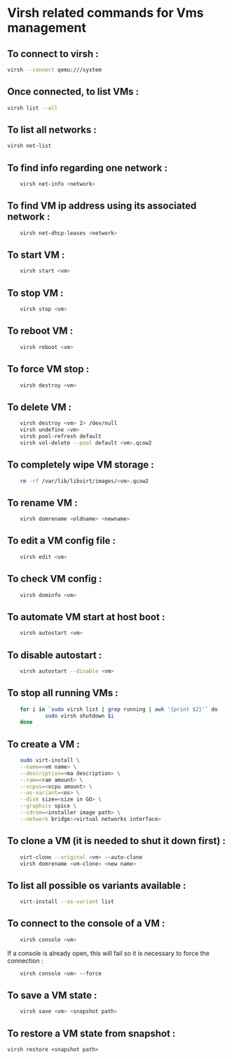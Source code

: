 # Virsh related commands for Vms management
## To connect to virsh :
```bash	
virsh --connect qemu:///system 
```

## Once connected, to list VMs : 
```bash	
virsh list --all
 ```

## To list all networks : 
```bash	
virsh net-list
 ```

## To find info regarding one network : 
```bash	
	virsh net-info <network>
 ```

## To find VM ip address using its associated network :
```bash	
	virsh net-dhcp-leases <network>
 ```

## To start VM : 
```bash	
	virsh start <vm>
 ```

## To stop VM : 
```bash	
	virsh stop <vm>
 ```

## To reboot VM : 
```bash	
	virsh reboot <vm>
 ```

## To force VM stop : 
```bash	
	virsh destroy <vm>
 ```

## To delete VM : 
```bash	
	virsh destroy <vm> 2> /dev/null	
	virsh undefine <vm>
	virsh pool-refresh default
	virsh vol-delete --pool default <vm>.qcow2
 ```

## To completely wipe VM storage : 
```bash	
	rm -rf /var/lib/libvirt/images/<vm>.qcow2
 ```

## To rename VM : 
```bash	
	virsh domrename <oldname> <newname>
 ```

## To edit a VM config file : 
```bash	
	virsh edit <vm>
 ```

## To check VM config : 
```bash	
	virsh dominfo <vm>
 ```

## To automate VM start at host boot : 
```bash	
	virsh autostart <vm>
 ```

## To disable autostart : 
```bash	
	virsh autostart --disable <vm> 
 ```

## To stop all running VMs : 
```bash	
	for i in `sudo virsh list | grep running | awk '{print $2}'` do
	    	sudo virsh shutdown $i
	done
 ```

## To create a VM : 
```bash	
	sudo virt-install \
	--name=<vm name> \
	--description=<ma description> \
	--ram=<ram amount> \
	--vcpus=<vcpu amount> \
	--os-variant=<os> \
	--disk size=<size in GO> \
	--graphics spice \
	--cdrom=<installer image path> \
	--network bridge:<virtual networks interface>
 ```

## To clone a VM (it is needed to shut it down first) : 
```bash	
	virt-clone --original <vm> --auto-clone
	virsh domrename <vm-clone> <new name>
 ```

## To list all possible os variants available : 
```bash	
	virt-install --os-variant list
 ```

## To connect to the console of a VM : 
```bash	
	virsh console <vm>
 ```
If a console is already open, this will fail so it is necessary to force the connection : 
```bash	
	virsh console <vm> --force
 ```

## To save a VM state : 
```bash	
	virsh save <vm> <snapshot path>
 ```

## To restore a VM state from snapshot : 
	virsh restore <snapshot path>
 ```
